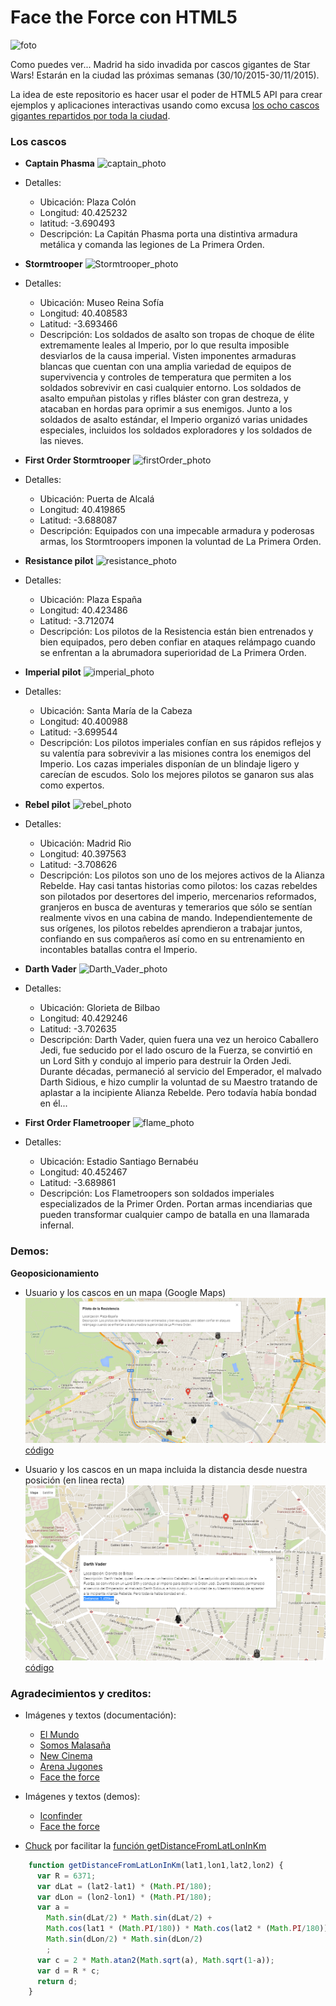 # Face the Force con HTML5

![foto](http://i.blogs.es/2d5d4a/first-order-stormtrooper/2560_3000.jpg)

Como puedes ver... Madrid ha sido invadida por cascos gigantes de Star Wars! Estarán en la ciudad las próximas semanas (30/10/2015-30/11/2015).

La idea de este repositorio es hacer usar el poder de HTML5 API para crear ejemplos y aplicaciones interactivas usando como excusa [los ocho cascos gigantes repartidos por toda la ciudad](http://hipertextual.com/2015/10/cascos-de-star-wars-en-madrid).


### Los cascos 

- **Captain Phasma**
![captain_photo](http://newcinema.es/imagenes/2015/11/Expo-FAce-the-Force-star-wars-madrid-8.jpg)
- Detalles:
	- Ubicación: Plaza Colón 
	- Longitud: 40.425232 
	- latitud: -3.690493
	- Descripción: La Capitán Phasma porta una distintiva armadura metálica y comanda las legiones de La Primera Orden.

- **Stormtrooper**
![Stormtrooper_photo](http://newcinema.es/imagenes/2015/11/face-the-force-expo-madrid-star-wars-760x360.jpg)
- Detalles:
	- Ubicación: Museo Reina Sofía 
	- Longitud: 40.408583
	- Latitud: -3.693466
	- Descripción: Los soldados de asalto son tropas de choque de élite extremamente leales al Imperio, por lo que resulta imposible desviarlos de la causa imperial. Visten imponentes armaduras blancas que cuentan con una amplia variedad de equipos de supervivencia y controles de temperatura que permiten a los soldados sobrevivir en casi cualquier entorno. Los soldados de asalto empuñan pistolas y rifles bláster con gran destreza, y atacaban en hordas para oprimir a sus enemigos. Junto a los soldados de asalto estándar, el Imperio organizó varias unidades especiales, incluidos los soldados exploradores y los soldados de las nieves.


- **First Order Stormtrooper**
![firstOrder_photo](http://cdn3.areajugones.es/wp-content/uploads/2015/10/Face-the-force.jpg)
- Detalles:
	- Ubicación: Puerta de Alcalá 
	- Longitud: 40.419865
	- Latitud: -3.688087
	- Descripción: Equipados con una impecable armadura y poderosas armas, los Stormtroopers imponen la voluntad de La Primera Orden.

- **Resistance pilot**
![resistance_photo](http://newcinema.es/imagenes/2015/11/Expo-FAce-the-Force-star-wars-madrid-6-1024x683.jpg)
- Detalles:
	- Ubicación: Plaza España 
	- Longitud: 40.423486
	- Latitud: -3.712074
	- Descripción: Los pilotos de la Resistencia están bien entrenados y bien equipados, pero deben confiar en ataques relámpago cuando se enfrentan a la abrumadora superioridad de La Primera Orden.


- **Imperial pilot**
![imperial_photo](http://estaticos.elmundo.es/assets/multimedia/imagenes/2015/10/31/14463125755619_997x0.jpg)
- Detalles:
	- Ubicación: Santa María de la Cabeza 
	- Longitud: 40.400988
	- Latitud: -3.699544
	- Descripción: Los pilotos imperiales confían en sus rápidos reflejos y su valentía para sobrevivir a las misiones contra los enemigos del Imperio. Los cazas imperiales disponían de un blindaje ligero y carecían de escudos. Solo los mejores pilotos se ganaron sus alas como expertos.

- **Rebel pilot**
![rebel_photo](http://newcinema.es/imagenes/2015/11/Expo-FAce-the-Force-star-wars-madrid-5.jpg)
- Detalles:
	- Ubicación: Madrid Rio 
	- Longitud: 40.397563
	- Latitud: -3.708626
	- Descripción: Los pilotos son uno de los mejores activos de la Alianza Rebelde. Hay casi tantas historias como pilotos: los cazas rebeldes son pilotados por desertores del imperio, mercenarios reformados, granjeros en busca de aventuras y temerarios que sólo se sentían realmente vivos en una cabina de mando. Independientemente de sus orígenes, los pilotos rebeldes aprendieron a trabajar juntos, confiando en sus compañeros así como en su entrenamiento en incontables batallas contra el Imperio.

- **Darth Vader**
![Darth_Vader_photo](http://i1.wp.com/www.somosmalasana.com/wp-content/uploads/2015/11/wpid-img_20151102_123920234_hdr-e1446534271192.jpg?resize=801%2C450)
- Detalles:
	- Ubicación: Glorieta de Bilbao 
	- Longitud: 40.429246
	- Latitud: -3.702635
	- Descripción: Darth Vader, quien fuera una vez un heroico Caballero Jedi, fue seducido por el lado oscuro de la Fuerza, se convirtió en un Lord Sith y condujo al imperio para destruir la Orden Jedi. Durante décadas, permaneció al servicio del Emperador, el malvado Darth Sidious, e hizo cumplir la voluntad de su Maestro tratando de aplastar a la incipiente Alianza Rebelde. Pero todavía había bondad en él...

- **First Order Flametrooper**
![flame_photo](http://estaticos.elmundo.es/assets/multimedia/imagenes/2015/10/31/14463126297010_997x0.jpg)
- Detalles:
	- Ubicación: Estadio Santiago Bernabéu 
	- Longitud: 40.452467
	- Latitud: -3.689861
	- Descripción: Los Flametroopers son soldados imperiales especializados de la Primer Orden. Portan armas incendiarias que pueden transformar cualquier campo de batalla en una llamarada infernal.


### Demos:

**Geoposicionamiento**

- Usuario y los cascos en un mapa (Google Maps)
![captura_](img/captura_helmets_map.png)
[código](demos/helmets_map.html)


- Usuario y los cascos en un mapa incluida la distancia desde nuestra posición (en linea recta)
![captura_](img/captura_helmets_distance.png)
[código](demos/helmets_distance.html)


### Agradecimientos y creditos:

- Imágenes y textos (documentación):
	- [El Mundo](http://elmundo.es)
	- [Somos Malasaña](http://www.somosmalasana.com)
	- [New Cinema](http://newcinema.es)
	- [Arena Jugones](http://cdn3.areajugones.es)
	- [Face the force](http://facetheforce.com/)

- Imágenes y textos (demos):
	
	- [Iconfinder](https://www.iconfinder.com/)
	- [Face the force](http://facetheforce.com/)

- [Chuck](http://stackoverflow.com/users/1921/chuck) por facilitar la [función getDistanceFromLatLonInKm](http://stackoverflow.com/questions/27928/calculate-distance-between-two-latitude-longitude-points-haversine-formula)
```javascript
	function getDistanceFromLatLonInKm(lat1,lon1,lat2,lon2) {
	  var R = 6371;
	  var dLat = (lat2-lat1) * (Math.PI/180);
	  var dLon = (lon2-lon1) * (Math.PI/180);
	  var a =
	    Math.sin(dLat/2) * Math.sin(dLat/2) +
	    Math.cos(lat1 * (Math.PI/180)) * Math.cos(lat2 * (Math.PI/180)) *
	    Math.sin(dLon/2) * Math.sin(dLon/2)
	    ;
	  var c = 2 * Math.atan2(Math.sqrt(a), Math.sqrt(1-a));
	  var d = R * c;
	  return d;
	}
```
